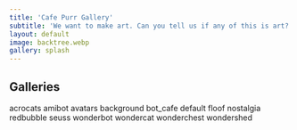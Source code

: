 ```yaml
---
title: 'Cafe Purr Gallery'
subtitle: 'We want to make art. Can you tell us if any of this is art?'
layout: default
image: backtree.webp
gallery: splash
---
```


## Galleries

acrocats
amibot
avatars
background
bot_cafe
default
floof
nostalgia
redbubble
seuss
wonderbot
wondercat
wonderchest
wondershed
